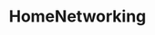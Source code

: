 ---
title: HomeNetworking
crosslinks:
- networking
- PFSENSE
- techsupport
- pihole
- DataHoarder
- sysadmin
- Comcast
- DDWRT
- Fios
- linuxquestions
- PleX
- xkcd
- v
- ccna
- openwrt
- linux
- sophos
- frontierfios
- privacy
- legaladvice
---